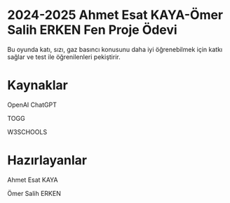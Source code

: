 # 2024-2025 Ahmet Esat KAYA-Ömer Salih ERKEN Fen Proje Ödevi

Bu oyunda katı, sızı, gaz basıncı konusunu daha iyi öğrenebilmek için katkı sağlar ve test ile öğrenilenleri pekiştirir.

# Kaynaklar

OpenAI ChatGPT

TOGG

W3SCHOOLS

# Hazırlayanlar

Ahmet Esat KAYA

Ömer Salih ERKEN
